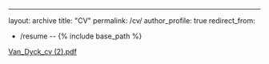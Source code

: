 ---
layout: archive
title: "CV"
permalink: /cv/
author_profile: true
redirect_from:
  - /resume
--
{% include base_path %}

[Van_Dyck_cv (2).pdf](https://github.com/kobbyvandyck/kobbyvandyck.github.io/blob/master/files/Van_Dyck_cv%20(2).pdf)
